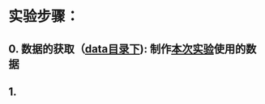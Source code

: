 # 实验步骤：
## 0. 数据的获取（[data目录下](https://github.com/marveller127/HOG_svm/blob/test_1/data/README.md)): 制作[本次实验](https://github.com/marveller127/HOG_svm/blob/test_1/test_data/README.md)使用的数据
## 1. 
